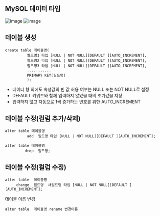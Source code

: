 MySQL 데이터 타입
----------
![image](https://cphinf.pstatic.net/mooc/20180131_89/1517386938999sf3SM_PNG/2_8_3_MySQL__-1.PNG)
![image](https://cphinf.pstatic.net/mooc/20180131_46/1517386952668I67cM_PNG/2_8_3_MySQL__-2.PNG)

테이블 생성
------
```
create table 테이블명( 
          필드명1 타입 [NULL | NOT NULL][DEFAULT ][AUTO_INCREMENT], 
          필드명2 타입 [NULL | NOT NULL][DEFAULT ][AUTO_INCREMENT], 
          필드명3 타입 [NULL | NOT NULL][DEFAULT ][AUTO_INCREMENT], 
          ........... 
          PRIMARY KEY(필드명) 
          );
```
- 데이터 형 외에도 속성값의 빈 값 허용 여부는 NULL 또는 NOT NULL로 설정
- DEFAULT 키워드와 함께 입력하지 않았을 때의 초기값을 지정
- 입력하지 않고 자동으로 1씩 증가하는 번호를 위한 AUTO_INCREMENT

테이블 수정(컬럼 추가/삭제)
---------
```
alter table 테이블명
          add  필드명 타입 [NULL | NOT NULL][DEFAULT ][AUTO_INCREMENT];

alter table 테이블명
         drop  필드명;
```

테이블 수정(컬럼 수정)
------
```
alter table  테이블명
     change  필드명  새필드명 타입 [NULL | NOT NULL][DEFAULT ][AUTO_INCREMENT];
```


테이블 이름 변경
```
alter table  테이블명 rename 변경이름
```
